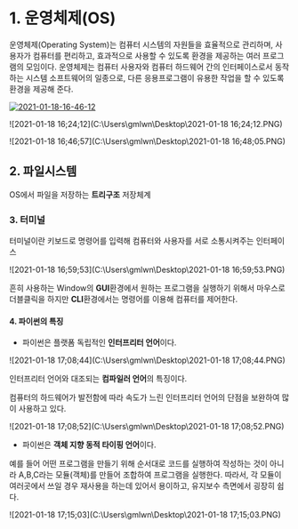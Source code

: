

# 1. 운영체제(OS)

운영체제(Operating System)는 컴퓨터 시스템의 자원들을 효율적으로 관리하며, 사용자가 컴퓨터를 편리하고, 효과적으로 사용할 수 있도록 환경을 제공하는 여러 프로그램의 모임이다. 운영체제는 컴퓨터 사용자와 컴퓨터 하드웨어 간의 인터페이스로서 동작하는 시스템 소프트웨어의 일종으로, 다른 응용프로그램이 유용한 작업을 할 수 있도록 환경을 제공해 준다.

<a href="https://ibb.co/2F3xFnt"><img src="https://i.ibb.co/GdQydx2/2021-01-18-16-46-12.png" alt="2021-01-18-16-46-12" border="0"></a>



![2021-01-18 16;24;12](C:\Users\gmlwn\Desktop\2021-01-18 16;24;12.PNG)



![2021-01-18 16;46;57](C:\Users\gmlwn\Desktop\2021-01-18 16;48;05.PNG)

## 2.  파일시스템

OS에서 파일을 저장하는 **트리구조** 저장체계



### 3. 터미널

터미널이란 키보드로 명령어를 입력해 컴퓨터와 사용자를 서로 소통시켜주는 인터페이스



![2021-01-18 16;59;53](C:\Users\gmlwn\Desktop\2021-01-18 16;59;53.PNG)

흔히 사용하는 Window의 **GUI**환경에서 원하는 프로그램을 실행하기 위해서 마우스로 더블클릭을 하지만 **CLI**환경에서는 명령어를 이용해 컴퓨터를 제어한다. 



#### 4. 파이썬의 특징

- 파이썬은 플랫폼 독립적인 **인터프리터 언어**이다.

![2021-01-18 17;08;44](C:\Users\gmlwn\Desktop\2021-01-18 17;08;44.PNG)



인터프리터 언어와 대조되는 **컴파일러 언어**의 특징이다. 

컴퓨터의 하드웨어가 발전함에 따라 속도가 느린 인터프리터 언어의 단점을 보완하여 많이 사용하고 있다.

![2021-01-18 17;08;52](C:\Users\gmlwn\Desktop\2021-01-18 17;08;52.PNG)



- 파이썬은 **객체 지향 동적 타이핑 언어**이다.

예를 들어 어떤 프로그램을 만들기 위해 순서대로 코드를 실행하여 작성하는 것이 아니라 A,B,C라는 모듈(객체)를 만들어 조합하여 프로그램을 실행한다. 따라서, 각 모듈이 여러곳에서 쓰일 경우 재사용을 하는데 있어서 용이하고, 유지보수 측면에서 굉장히 쉽다. 

![2021-01-18 17;15;03](C:\Users\gmlwn\Desktop\2021-01-18 17;15;03.PNG)

